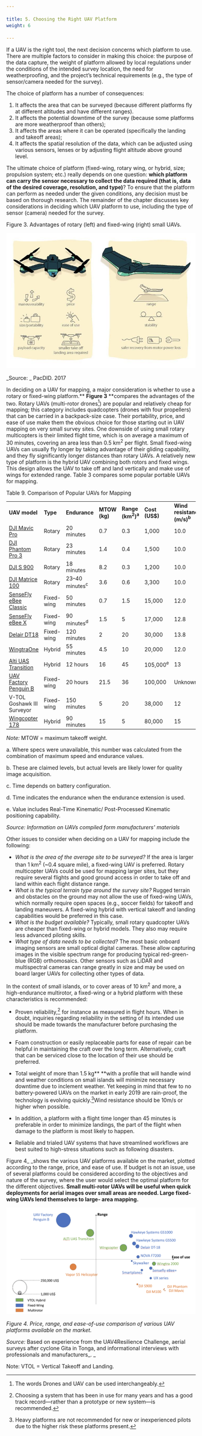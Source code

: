 ```yaml
---

title: 5. Choosing the Right UAV Platform 
weight: 6

---
```


If a UAV is the right tool, the next decision concerns which platform to use. There are multiple factors to consider in making this choice: the purpose of the data capture, the weight of platform allowed by local regulations under the conditions of the intended survey location, the need for weatherproofing, and the project’s technical requirements (e.g., the type of sensor/camera needed for the survey). 

The choice of platform has a number of consequences:  



1. It affects the area that can be surveyed (because different platforms fly at different altitudes and have different ranges). 
2. It affects the potential downtime of the survey (because some platforms are more weatherproof than others); 
3. It affects the areas where it can be operated (specifically the landing and takeoff areas); 
4. It affects the spatial resolution of the data, which can be adjusted using various sensors, lenses or by adjusting flight altitude above ground level. 

The ultimate choice of platform (fixed-wing, rotary wing, or hybrid, size; propulsion system; etc.) really depends on one question: **which platform can carry the sensor necessary to collect the data required (that is, data of the desired coverage, resolution, and type)**? To ensure that the platform can perform as needed under the given conditions, any decision must be based on thorough research. The remainder of the chapter discusses key considerations in deciding which UAV platform to use, including the type of sensor (camera) needed for the survey. 

Figure 3. Advantages of rotary (left) and fixed-wing (right) small UAVs.

![alt_text](/images/Technical-Guidelines6a.jpg)

_Source: _ PacDID. 2017

In deciding on a UAV for mapping, a major consideration is whether to use a rotary or fixed-wing platform.** **Figure 3** **compares the advantages of the two. Rotary UAVs (multi-rotor drones[^10]) are popular and relatively cheap for mapping; this category includes quadcopters (drones with four propellers) that can be carried in a backpack-size case. Their portability, price, and ease of use make them the obvious choice for those starting out in UAV mapping on very small survey sites. One downside of using small rotary multicopters is their limited flight time, which is on average a maximum of 30 minutes, covering an area less than 0.5 km<sup>2</sup> per flight. Small fixed-wing UAVs can usually fly longer by taking advantage of their gliding capability, and they fly significantly longer distances than rotary UAVs. A relatively new type of platform is the hybrid UAV combining both rotors and fixed wings. This design allows the UAV to take off and land vertically and make use of wings for extended range. Table 3 compares some popular portable UAVs for mapping.

Table 9. Comparison of Popular UAVs for Mapping


<table>
  <tr>
   <td><strong>UAV model</strong>
   </td>
   <td><strong>Type</strong>
   </td>
   <td><strong>Endurance</strong>
   </td>
   <td><strong>MTOW (kg)</strong>
   </td>
   <td><strong>Range (km<sup>2</sup>)<sup>a</sup></strong>
   </td>
   <td><strong>Cost (US$)</strong>
   </td>
   <td><strong>Wind resistance (m/s)<sup>b</sup></strong>
   </td>
  </tr>
  <tr>
   <td><a href="https://www.dji.com/mavic">DJI Mavic Pro</a>
   </td>
   <td>Rotary
   </td>
   <td>20 minutes
   </td>
   <td>0.7 
   </td>
   <td>0.3
   </td>
   <td>1,000
   </td>
   <td>10.0 
   </td>
  </tr>
  <tr>
   <td><a href="https://www.dji.com/phantom-3-pro/info#specs">DJI Phantom Pro 3</a>
   </td>
   <td>Rotary
   </td>
   <td>23 minutes
   </td>
   <td>1.4 
   </td>
   <td>0.4 
   </td>
   <td>1,500
   </td>
   <td>10.0 
   </td>
  </tr>
  <tr>
   <td><a href="https://www.dji.com/spreading-wings-s900">DJI S 900</a>
   </td>
   <td>Rotary
   </td>
   <td>18 minutes
   </td>
   <td>8.2 
   </td>
   <td>0.3 
   </td>
   <td>1,200
   </td>
   <td>10.0 
   </td>
  </tr>
  <tr>
   <td><a href="https://www.dji.com/matrice100">DJI Matrice 100</a>
   </td>
   <td>Rotary
   </td>
   <td>23–40 minutes<sup>c</sup>
   </td>
   <td>3.6 
   </td>
   <td>0.6 
   </td>
   <td>3,300
   </td>
   <td>10.0 
   </td>
  </tr>
  <tr>
   <td><span style="text-decoration:underline;">SenseFly eBee Classic</span>
   </td>
   <td>Fixed-wing
   </td>
   <td>50 minutes
   </td>
   <td>0.7 
   </td>
   <td>1.5 
   </td>
   <td>15,000
   </td>
   <td>12.0 
   </td>
  </tr>
  <tr>
   <td><span style="text-decoration:underline;">SenseFly eBee X</span>
   </td>
   <td>Fixed-wing
   </td>
   <td>90 minutes<sup>d</sup>
   </td>
   <td>1.5 
   </td>
   <td>5 
   </td>
   <td>17,000
   </td>
   <td>12.8 
   </td>
  </tr>
  <tr>
   <td><a href="https://delair.aero/professional-drones/dt18-hd/">Delair DT18</a>
   </td>
   <td>Fixed-wing
   </td>
   <td>120 minutes
   </td>
   <td>2 
   </td>
   <td>20 
   </td>
   <td>30,000
   </td>
   <td>13.8 
   </td>
  </tr>
  <tr>
   <td><a href="https://wingtra.com/">WingtraOne</a>
   </td>
   <td>Hybrid
   </td>
   <td>55 minutes
   </td>
   <td>4.5 
   </td>
   <td>10 
   </td>
   <td>20,000
   </td>
   <td>12.0 
   </td>
  </tr>
  <tr>
   <td><a href="https://www.altiuas.com/transition/">Alti UAS Transition</a>
   </td>
   <td>Hybrid
   </td>
   <td>12 hours
   </td>
   <td>16 
   </td>
   <td>45 
   </td>
   <td>105,000<sup>e</sup>
   </td>
   <td>13 
   </td>
  </tr>
  <tr>
   <td><a href="http://www.uavfactory.com/product/46">UAV Factory Penguin B</a>
   </td>
   <td>Fixed-wing
   </td>
   <td>20 hours
   </td>
   <td>21.5 
   </td>
   <td>36 
   </td>
   <td>100,000
   </td>
   <td>Unknown
   </td>
  </tr>
  <tr>
   <td>V-TOL Goshawk III Surveyor
   </td>
   <td>Fixed-wing
   </td>
   <td>150 minutes
   </td>
   <td>5
   </td>
   <td>20
   </td>
   <td>38,000
   </td>
   <td>12
   </td>
  </tr>
  <tr>
   <td><a href="https://wingcopter.com/technology/">Wingcopter 178</a>
   </td>
   <td>Hybrid
   </td>
   <td>90 minutes
   </td>
   <td>15 
   </td>
   <td>5 
   </td>
   <td>80,000
   </td>
   <td>15 
   </td>
  </tr>
</table>


_Note:_ MTOW = maximum takeoff weight.

a. Where specs were unavailable, this number was calculated from the combination of maximum speed and endurance values.

b. These are claimed levels, but actual levels are likely lower for quality image acquisition.

c. Time depends on battery configuration.

d. Time indicates the endurance when the endurance extension is used.

e. Value includes Real-Time Kinematic/ Post-Processed Kinematic positioning capability. 

_Source: Information on UAVs compiled form manufacturers' materials_

Other issues to consider when deciding on a UAV for mapping include the following:



*   _What is the area of the average site to be surveyed?_ If the area is larger than 1 km<sup>2</sup> (~0.4 square mile), a fixed-wing UAV is preferred. Rotary multicopter UAVs could be used for mapping larger sites, but they require several flights and good ground access in order to take off and land within each flight distance range.
*   _What is the typical terrain type around the survey site?_ Rugged terrain and obstacles on the ground may not allow the use of fixed-wing UAVs, which normally require open spaces (e.g., soccer fields) for takeoff and landing maneuvers. A fixed-wing hybrid with vertical takeoff and landing capabilities would be preferred in this case. 
*   _What is the budget available?_ Typically, small rotary quadcopter UAVs are cheaper than fixed-wing or hybrid models. They also may require less advanced piloting skills.
*   _What type of data needs to be collected?_ The most basic onboard imaging sensors are small optical digital cameras. These allow capturing images in the visible spectrum range for producing typical red-green-blue (RGB) orthomosaics. Other sensors such as LiDAR and multispectral cameras can range greatly in size and may be used on board larger UAVs for collecting other types of data. 

In the context of small islands, or to cover areas of 10 km<sup>2</sup> and more, a high-endurance multirotor, a fixed-wing or a hybrid platform with these characteristics is recommended:



*   Proven reliability,[^11] for instance as measured in flight hours. When in doubt, inquiries regarding reliability in the setting of its intended use should be made towards the manufacturer before purchasing the platform.  


*   Foam construction or easily replaceable parts for ease of repair can be helpful in maintaining the craft over the long term. Alternatively, craft that can be serviced close to the location of their use should be preferred. 
*   Total weight of more than 1.5 kg** **with a profile that will handle wind and weather conditions on small islands will minimize necessary downtime due to inclement weather. Yet keeping in mind that few to no battery-powered UAVs on the market in early 2019 are rain-proof, the technology is evolving quickly.[^12]Wind resistance should be 10m/s or higher when possible. 


*   In addition, a platform with a flight time longer than 45 minutes is preferable in order to minimize landings, the part of the flight when damage to the platform is most likely to happen.
*   Reliable and trialed UAV systems that have streamlined workflows are best suited to high-stress situations such as following disasters. 

Figure 4_ _shows the various UAV platforms available on the market, plotted according to the range, price, and ease of use. If budget is not an issue, use of several platforms could be considered according to the objectives and nature of the survey, where the user would select the optimal platform for the different objectives. **Small multi-rotor UAVs will be useful when quick deployments for aerial images over small areas are needed. Large fixed-wing UAVs lend themselves to large- area mapping.**


![alt_text](/images/Technical-Guidelines6.png)


_Figure 4. Price, range, and ease-of-use comparison of various UAV platforms available on the market._

_Source:_ Based on experience from the UAV4Resilience Challenge, aerial surveys after cyclone Gita in Tonga, and informational interviews with professionals and manufacturers_. _

Note: VTOL = Vertical Takeoff and Landing.



[^10]:
     The words Drones and UAV can be used interchangeably. 

[^11]:

     Choosing a system that has been in use for many years and has a good track record—rather than a prototype or new system—is recommended. 

[^12]:

     Heavy platforms are not recommended for new or inexperienced pilots due to the higher risk these platforms present.
